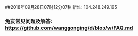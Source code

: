 ##2018年09月28日07时12分07秒 新址: 104.248.249.195
### 兔友常见问题及解答: https://github.com/wanggonging/d/blob/w/FAQ.md
